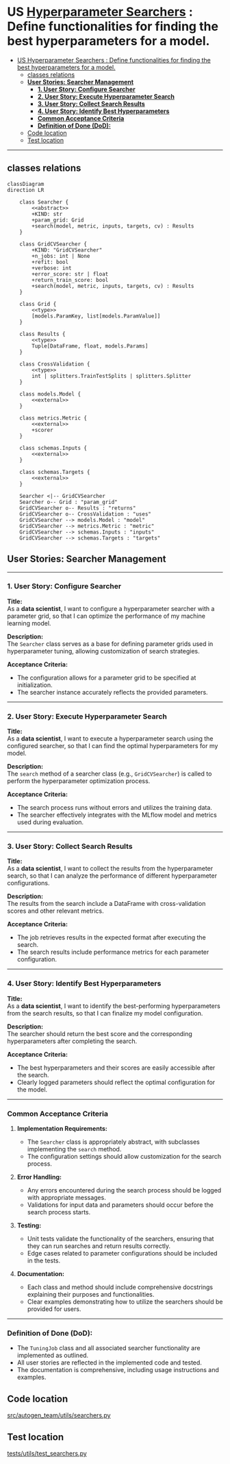 # US [Hyperparameter Searchers](./backlog_llmlops_regresion.md) : Define functionalities for finding the best hyperparameters for a model.

- [US Hyperparameter Searchers : Define functionalities for finding the best hyperparameters for a model.](#us-hyperparameter-searchers--define-functionalities-for-finding-the-best-hyperparameters-for-a-model)
  - [classes relations](#classes-relations)
  - [**User Stories: Searcher Management**](#user-stories-searcher-management)
    - [**1. User Story: Configure Searcher**](#1-user-story-configure-searcher)
    - [**2. User Story: Execute Hyperparameter Search**](#2-user-story-execute-hyperparameter-search)
    - [**3. User Story: Collect Search Results**](#3-user-story-collect-search-results)
    - [**4. User Story: Identify Best Hyperparameters**](#4-user-story-identify-best-hyperparameters)
    - [**Common Acceptance Criteria**](#common-acceptance-criteria)
    - [**Definition of Done (DoD):**](#definition-of-done-dod)
  - [Code location](#code-location)
  - [Test location](#test-location)

------------

## classes relations

```mermaid
classDiagram
direction LR

    class Searcher {
        <<abstract>>
        +KIND: str
        +param_grid: Grid
        +search(model, metric, inputs, targets, cv) : Results
    }

    class GridCVSearcher {
        +KIND: "GridCVSearcher"
        +n_jobs: int | None
        +refit: bool
        +verbose: int
        +error_score: str | float
        +return_train_score: bool
        +search(model, metric, inputs, targets, cv) : Results
    }

    class Grid {
        <<type>>
        [models.ParamKey, list[models.ParamValue]]
    }

    class Results {
        <<type>>
        Tuple[DataFrame, float, models.Params]
    }

    class CrossValidation {
        <<type>>
        int | splitters.TrainTestSplits | splitters.Splitter
    }

    class models.Model {
        <<external>>
    }

    class metrics.Metric {
        <<external>>
        +scorer
    }

    class schemas.Inputs {
        <<external>>
    }

    class schemas.Targets {
        <<external>>
    }

    Searcher <|-- GridCVSearcher
    Searcher o-- Grid : "param_grid"
    GridCVSearcher o-- Results : "returns"
    GridCVSearcher o-- CrossValidation : "uses"
    GridCVSearcher --> models.Model : "model"
    GridCVSearcher --> metrics.Metric : "metric"
    GridCVSearcher --> schemas.Inputs : "inputs"
    GridCVSearcher --> schemas.Targets : "targets"

```

## **User Stories: Searcher Management**

---

### **1. User Story: Configure Searcher**

**Title:**  
As a **data scientist**, I want to configure a hyperparameter searcher with a parameter grid, so that I can optimize the performance of my machine learning model.

**Description:**  
The `Searcher` class serves as a base for defining parameter grids used in hyperparameter tuning, allowing customization of search strategies.

**Acceptance Criteria:**  
- The configuration allows for a parameter grid to be specified at initialization.
- The searcher instance accurately reflects the provided parameters.

---

### **2. User Story: Execute Hyperparameter Search**

**Title:**  
As a **data scientist**, I want to execute a hyperparameter search using the configured searcher, so that I can find the optimal hyperparameters for my model.

**Description:**  
The `search` method of a searcher class (e.g., `GridCVSearcher`) is called to perform the hyperparameter optimization process.

**Acceptance Criteria:**  
- The search process runs without errors and utilizes the training data.
- The searcher effectively integrates with the MLflow model and metrics used during evaluation.

---

### **3. User Story: Collect Search Results**

**Title:**  
As a **data scientist**, I want to collect the results from the hyperparameter search, so that I can analyze the performance of different hyperparameter configurations.

**Description:**  
The results from the search include a DataFrame with cross-validation scores and other relevant metrics.

**Acceptance Criteria:**  
- The job retrieves results in the expected format after executing the search.
- The search results include performance metrics for each parameter configuration.

---

### **4. User Story: Identify Best Hyperparameters**

**Title:**  
As a **data scientist**, I want to identify the best-performing hyperparameters from the search results, so that I can finalize my model configuration.

**Description:**  
The searcher should return the best score and the corresponding hyperparameters after completing the search.

**Acceptance Criteria:**  
- The best hyperparameters and their scores are easily accessible after the search.
- Clearly logged parameters should reflect the optimal configuration for the model.

---

### **Common Acceptance Criteria**

1. **Implementation Requirements:**
   - The `Searcher` class is appropriately abstract, with subclasses implementing the `search` method.
   - The configuration settings should allow customization for the search process.

2. **Error Handling:**
   - Any errors encountered during the search process should be logged with appropriate messages.
   - Validations for input data and parameters should occur before the search process starts.

3. **Testing:**
   - Unit tests validate the functionality of the searchers, ensuring that they can run searches and return results correctly.
   - Edge cases related to parameter configurations should be included in the tests.

4. **Documentation:**
   - Each class and method should include comprehensive docstrings explaining their purposes and functionalities.
   - Clear examples demonstrating how to utilize the searchers should be provided for users.

---

### **Definition of Done (DoD):** 

- The `TuningJob` class and all associated searcher functionality are implemented as outlined.
- All user stories are reflected in the implemented code and tested.
- The documentation is comprehensive, including usage instructions and examples.

## Code location

[src/autogen_team/utils/searchers.py](../src/autogen_team/utils/searchers.py)

## Test location

[tests/utils/test_searchers.py](../tests/utils/test_searchers.py)
